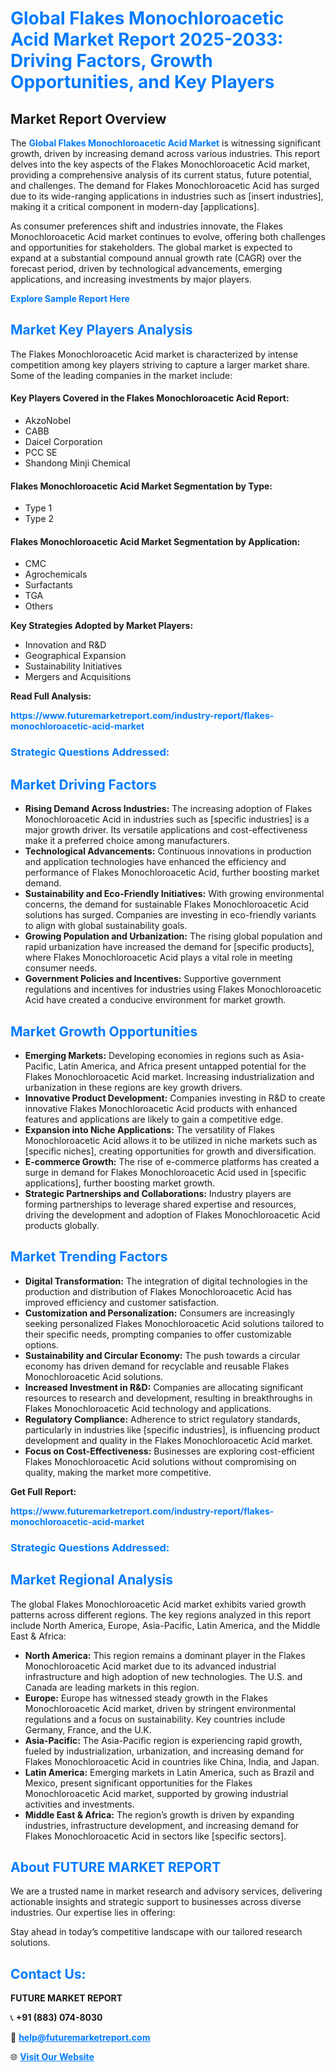 <h1 style="color: #007BFF;">Global Flakes Monochloroacetic Acid Market Report 2025-2033: Driving Factors, Growth Opportunities, and Key Players</h1>

<section id="overview">
<h2>Market Report Overview</h2>
<p>The <a href="https://www.futuremarketreport.com/industry-report/flakes-monochloroacetic-acid-market" style="color: #007BFF; text-decoration: none;"><strong>Global Flakes Monochloroacetic Acid Market</strong></a> is witnessing significant growth, driven by increasing demand across various industries. This report delves into the key aspects of the Flakes Monochloroacetic Acid market, providing a comprehensive analysis of its current status, future potential, and challenges. The demand for Flakes Monochloroacetic Acid has surged due to its wide-ranging applications in industries such as [insert industries], making it a critical component in modern-day [applications].</p>
<p>As consumer preferences shift and industries innovate, the Flakes Monochloroacetic Acid market continues to evolve, offering both challenges and opportunities for stakeholders. The global market is expected to expand at a substantial compound annual growth rate (CAGR) over the forecast period, driven by technological advancements, emerging applications, and increasing investments by major players.</p>
</section>

<section id="overview">
<p><a href="https://www.futuremarketreport.com/request-sample/reportId=89967" style="color: #007BFF; text-decoration: none;"><strong>Explore Sample Report Here</strong></a></p>
</section>

<section id="key-players">
<h2 style="color: #007BFF;">Market Key Players Analysis</h2>
<p>The Flakes Monochloroacetic Acid market is characterized by intense competition among key players striving to capture a larger market share. Some of the leading companies in the market include:</p>
<h4>Key Players Covered in the Flakes Monochloroacetic Acid Report:</h4>
<ul><li>AkzoNobel</li><li>CABB</li><li>Daicel Corporation</li><li>PCC SE</li><li>Shandong Minji Chemical</li></ul>
<h4>Flakes Monochloroacetic Acid Market Segmentation by Type:</h4>
<ul><li>Type 1</li><li>Type 2</li></ul>

<h4>Flakes Monochloroacetic Acid Market Segmentation by Application:</h4>
<ul><li>CMC</li><li>Agrochemicals</li><li>Surfactants</li><li>TGA</li><li>Others</li></ul>
<p><strong>Key Strategies Adopted by Market Players:</strong></p>
<ul>
<li>Innovation and R&D</li>
<li>Geographical Expansion</li>
<li>Sustainability Initiatives</li>
<li>Mergers and Acquisitions</li>
</ul>
</section>

<section>
<p><strong>Read Full Analysis: </strong></p><a href="https://www.futuremarketreport.com/industry-report/flakes-monochloroacetic-acid-market" style="color: #007BFF; text-decoration: none;"><strong>https://www.futuremarketreport.com/industry-report/flakes-monochloroacetic-acid-market</strong></a>
<h3 style="color: #007BFF;">Strategic Questions Addressed:</h3>
</section>

<section id="driving-factors">
<h2 style="color: #007BFF;">Market Driving Factors</h2>
<ul>
<li><strong>Rising Demand Across Industries:</strong> The increasing adoption of Flakes Monochloroacetic Acid in industries such as [specific industries] is a major growth driver. Its versatile applications and cost-effectiveness make it a preferred choice among manufacturers.</li>
<li><strong>Technological Advancements:</strong> Continuous innovations in production and application technologies have enhanced the efficiency and performance of Flakes Monochloroacetic Acid, further boosting market demand.</li>
<li><strong>Sustainability and Eco-Friendly Initiatives:</strong> With growing environmental concerns, the demand for sustainable Flakes Monochloroacetic Acid solutions has surged. Companies are investing in eco-friendly variants to align with global sustainability goals.</li>
<li><strong>Growing Population and Urbanization:</strong> The rising global population and rapid urbanization have increased the demand for [specific products], where Flakes Monochloroacetic Acid plays a vital role in meeting consumer needs.</li>
<li><strong>Government Policies and Incentives:</strong> Supportive government regulations and incentives for industries using Flakes Monochloroacetic Acid have created a conducive environment for market growth.</li>
</ul>
</section>

<section id="growth-opportunities">
<h2 style="color: #007BFF;">Market Growth Opportunities</h2>
<ul>
<li><strong>Emerging Markets:</strong> Developing economies in regions such as Asia-Pacific, Latin America, and Africa present untapped potential for the Flakes Monochloroacetic Acid market. Increasing industrialization and urbanization in these regions are key growth drivers.</li>
<li><strong>Innovative Product Development:</strong> Companies investing in R&D to create innovative Flakes Monochloroacetic Acid products with enhanced features and applications are likely to gain a competitive edge.</li>
<li><strong>Expansion into Niche Applications:</strong> The versatility of Flakes Monochloroacetic Acid allows it to be utilized in niche markets such as [specific niches], creating opportunities for growth and diversification.</li>
<li><strong>E-commerce Growth:</strong> The rise of e-commerce platforms has created a surge in demand for Flakes Monochloroacetic Acid used in [specific applications], further boosting market growth.</li>
<li><strong>Strategic Partnerships and Collaborations:</strong> Industry players are forming partnerships to leverage shared expertise and resources, driving the development and adoption of Flakes Monochloroacetic Acid products globally.</li>
</ul>
</section>

<section id="trending-factors">
<h2 style="color: #007BFF;">Market Trending Factors</h2>
<ul>
<li><strong>Digital Transformation:</strong> The integration of digital technologies in the production and distribution of Flakes Monochloroacetic Acid has improved efficiency and customer satisfaction.</li>
<li><strong>Customization and Personalization:</strong> Consumers are increasingly seeking personalized Flakes Monochloroacetic Acid solutions tailored to their specific needs, prompting companies to offer customizable options.</li>
<li><strong>Sustainability and Circular Economy:</strong> The push towards a circular economy has driven demand for recyclable and reusable Flakes Monochloroacetic Acid solutions.</li>
<li><strong>Increased Investment in R&D:</strong> Companies are allocating significant resources to research and development, resulting in breakthroughs in Flakes Monochloroacetic Acid technology and applications.</li>
<li><strong>Regulatory Compliance:</strong> Adherence to strict regulatory standards, particularly in industries like [specific industries], is influencing product development and quality in the Flakes Monochloroacetic Acid market.</li>
<li><strong>Focus on Cost-Effectiveness:</strong> Businesses are exploring cost-efficient Flakes Monochloroacetic Acid solutions without compromising on quality, making the market more competitive.</li>
</ul>
</section>

<section>
<p><strong>Get Full Report: </strong></p><a href="https://www.futuremarketreport.com/industry-report/flakes-monochloroacetic-acid-market" style="color: #007BFF; text-decoration: none;"><strong>https://www.futuremarketreport.com/industry-report/flakes-monochloroacetic-acid-market</strong></a>
<h3 style="color: #007BFF;">Strategic Questions Addressed:</h3>
</section>


<section id="regional-analysis">
<h2 style="color: #007BFF;">Market Regional Analysis</h2>
<p>The global Flakes Monochloroacetic Acid market exhibits varied growth patterns across different regions. The key regions analyzed in this report include North America, Europe, Asia-Pacific, Latin America, and the Middle East & Africa:</p>
<ul>
<li><strong>North America:</strong> This region remains a dominant player in the Flakes Monochloroacetic Acid market due to its advanced industrial infrastructure and high adoption of new technologies. The U.S. and Canada are leading markets in this region.</li>
<li><strong>Europe:</strong> Europe has witnessed steady growth in the Flakes Monochloroacetic Acid market, driven by stringent environmental regulations and a focus on sustainability. Key countries include Germany, France, and the U.K.</li>
<li><strong>Asia-Pacific:</strong> The Asia-Pacific region is experiencing rapid growth, fueled by industrialization, urbanization, and increasing demand for Flakes Monochloroacetic Acid in countries like China, India, and Japan.</li>
<li><strong>Latin America:</strong> Emerging markets in Latin America, such as Brazil and Mexico, present significant opportunities for the Flakes Monochloroacetic Acid market, supported by growing industrial activities and investments.</li>
<li><strong>Middle East & Africa:</strong> The region’s growth is driven by expanding industries, infrastructure development, and increasing demand for Flakes Monochloroacetic Acid in sectors like [specific sectors].</li>
</ul>
</section>

<footer>
<h2 style="color: #007BFF;">About FUTURE MARKET REPORT</h2>
<p>We are a trusted name in market research and advisory services, delivering actionable insights and strategic support to businesses across diverse industries. Our expertise lies in offering:</p>

<p>Stay ahead in today’s competitive landscape with our tailored research solutions.</p>

<h2 style="color: #007BFF;">Contact Us:</h2>
<p><strong>FUTURE MARKET REPORT</strong></p>
<p>📞 <strong>+91 (883) 074-8030</strong></p>
<p>📧 <strong><a href="mailto:help@futuremarketreport.com" style="color: #007BFF;">help@futuremarketreport.com</a></strong></p>
<p>🌐 <strong><a href="https://www.futuremarketreport.com/" style="color: #007BFF;">Visit Our Website</a></strong></p>
</footer>